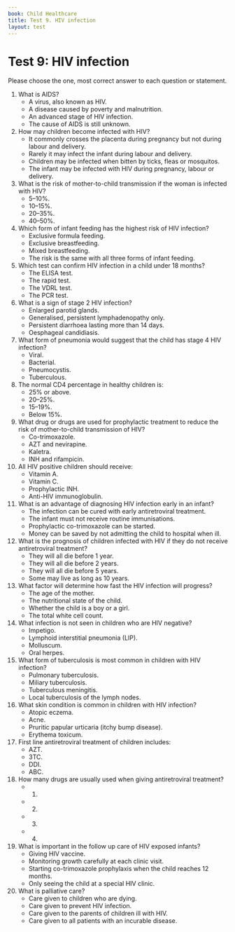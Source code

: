 ```yaml
---
book: Child Healthcare
title: Test 9. HIV infection
layout: test
---
```


# Test 9: HIV infection

Please choose the one, most correct answer to each question or statement.

1.	What is AIDS?
	*	A virus, also known as HIV.
	*	A disease caused by poverty and malnutrition.
	*	An advanced stage of HIV infection.
	*	The cause of AIDS is still unknown.
2.	How may children become  infected with HIV?
	*	It commonly crosses the placenta during pregnancy but not during labour and delivery.
	*	Rarely it may infect the infant during labour and delivery.
	*	Children may be infected when bitten by ticks, fleas or mosquitos.
	*	The infant may be infected with HIV during pregnancy, labour or delivery.
3.	What is the risk of mother-to-child transmission if the woman is infected with HIV?
	*	5–10%.
	*	10–15%.
	*	20–35%.
	*	40–50%.
4.	Which form of infant feeding has the highest risk of HIV infection?
	*	Exclusive formula feeding.
	*	Exclusive breastfeeding.
	*	Mixed breastfeeding.
	*	The risk is the same with all three forms of infant feeding.
5.	Which test can confirm HIV infection in a child under 18 months?
	*	The ELISA test.
	*	The rapid test.
	*	The VDRL test.
	*	The PCR test.
6.	What is a sign of stage 2 HIV infection?
	*	Enlarged parotid glands.
	*	Generalised, persistent lymphadenopathy only.
	*	Persistent diarrhoea lasting more than 14 days.
	*	Oesphageal candidiasis.
7.	What form of pneumonia would suggest that the child has stage 4 HIV infection?
	*	Viral.
	*	Bacterial.
	*	Pneumocystis.
	*	Tuberculous.
8.	The normal CD4 percentage in healthy children is:
	*	25% or above.
	*	20–25%.
	*	15–19%.
	*	Below 15%.
9.	What drug or drugs are used for prophylactic treatment to reduce the risk of mother-to-child transmission of HIV?
	*	Co-trimoxazole.
	*	AZT and nevirapine.
	*	Kaletra.
	*	INH and rifampicin.
10.	All HIV positive children should receive:
	*	Vitamin A.
	*	Vitamin C.
	*	Prophylactic INH.
	*	Anti-HIV immunoglobulin.
11.	What is an advantage of diagnosing HIV infection early in an infant?
	*	The infection can be cured with early antiretroviral treatment.
	*	The infant must not receive routine immunisations.
	*	Prophylactic co-trimoxazole can be started.
	*	Money can be saved by not admitting the child to hospital when ill.
12.	What is the prognosis of children infected with HIV if they do not receive antiretroviral treatment?
	*	They will all die before 1 year.
	*	They will all die before 2 years.
	*	They will all die before 5 years.
	*	Some may live as long as 10 years.
13.	What factor will determine how fast the HIV infection will progress?
	*	The age of the mother.
	*	The nutritional state of the child.
	*	Whether the child is a boy or a girl.
	*	The total white cell count.
14.	What infection is not seen in children who are HIV negative?
	*	Impetigo.
	*	Lymphoid interstitial pneumonia (LIP).
	*	Molluscum.
	*	Oral herpes.
15.	What form of tuberculosis is most common in children with HIV infection?
	*	Pulmonary tuberculosis.
	*	Miliary tuberculosis.
	*	Tuberculous meningitis.
	*	Local tuberculosis of the lymph nodes.
16.	What skin condition is common in children with HIV infection?
	*	Atopic eczema.
	*	Acne.
	*	Pruritic papular urticaria (itchy bump disease).
	*	Erythema toxicum.
17.	First line antiretroviral treatment of children includes:
	*	AZT.
	*	3TC.
	*	DDI.
	*	ABC.
18.	How many drugs are usually used when giving antiretroviral treatment?
	*	1.	
	*	2.	
	*	3.	
	*	4.	
19.	What is important in the follow up care of HIV exposed infants?
	*	Giving HIV vaccine.
	*	Monitoring growth carefully at each clinic visit.
	*	Starting co-trimoxazole prophylaxis when the child reaches 12 months.
	*	Only seeing the child at a special HIV clinic.
20.	What is palliative care?
	*	Care given to children who are dying.
	*	Care given to prevent HIV infection.
	*	Care given to the parents of children ill with HIV.
	*	Care given to all patients with an incurable disease.
